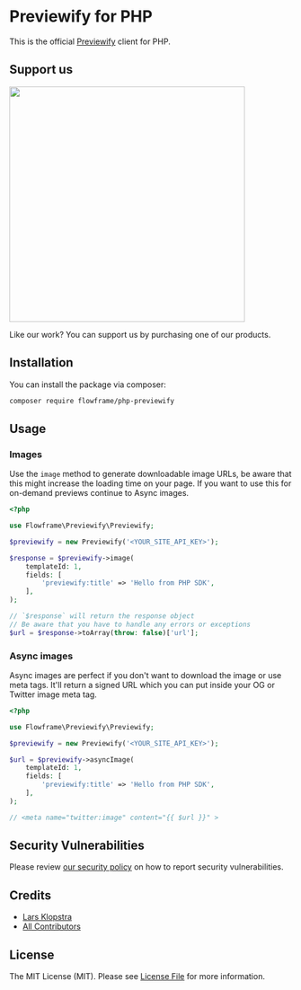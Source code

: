 # Previewify for PHP

This is the official [Previewify](https://previewify.app) client for PHP.

## Support us

[<img src="https://flowfra.me/github-ad.png" width="419px" />](https://flowfra.me/github-ad-click)

Like our work? You can support us by purchasing one of our products.

## Installation

You can install the package via composer:

```bash
composer require flowframe/php-previewify
```

## Usage

### Images

Use the `image` method to generate downloadable image URLs, be aware that this might increase the loading time on your page. If you want to use this for on-demand previews continue to Async images.

```php
<?php

use Flowframe\Previewify\Previewify;

$previewify = new Previewify('<YOUR_SITE_API_KEY>');

$response = $previewify->image(
    templateId: 1,
    fields: [
        'previewify:title' => 'Hello from PHP SDK',
    ],
);

// `$response` will return the response object
// Be aware that you have to handle any errors or exceptions
$url = $response->toArray(throw: false)['url'];
```

### Async images

Async images are perfect if you don't want to download the image or use meta tags. It'll return a signed URL which you can put inside your OG or Twitter image meta tag.

```php
<?php

use Flowframe\Previewify\Previewify;

$previewify = new Previewify('<YOUR_SITE_API_KEY>');

$url = $previewify->asyncImage(
    templateId: 1,
    fields: [
        'previewify:title' => 'Hello from PHP SDK',
    ],
);

// <meta name="twitter:image" content="{{ $url }}" >
```

## Security Vulnerabilities

Please review [our security policy](../../security/policy) on how to report security vulnerabilities.

## Credits

-   [Lars Klopstra](https://github.com/flowframe)
-   [All Contributors](../../contributors)

## License

The MIT License (MIT). Please see [License File](LICENSE.md) for more information.
